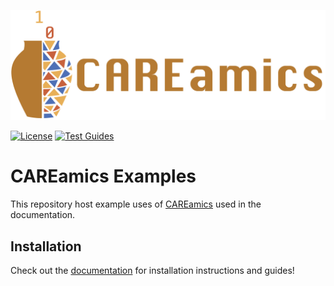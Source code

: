<p align="center">
  <a href="https://careamics.github.io/">
    <img src="https://raw.githubusercontent.com/CAREamics/.github/main/profile/images/banner_careamics.png">
  </a>
</p>

[![License](https://img.shields.io/pypi/l/careamics.svg?color=green)](https://github.com/CAREamics/careamics/blob/main/LICENSE)
[![Test Guides](https://github.com/CAREamics/careamics-examples/actions/workflows/test_guides.yaml/badge.svg)](https://github.com/CAREamics/careamics-examples/actions/workflows/test_guides.yaml)


# CAREamics Examples

This repository host example uses of [CAREamics](https://github.com/CAREamics/careamics) used in the documentation.


## Installation

Check out the [documentation](https://careamics.github.io/) for installation instructions and guides!
